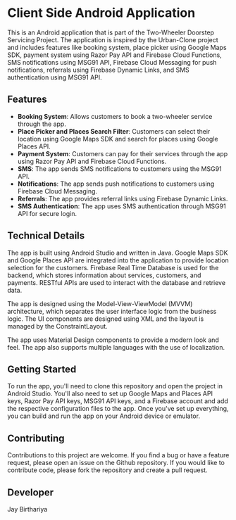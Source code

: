# Client Side Android Application

This is an Android application that is part of the Two-Wheeler Doorstep Servicing Project. The application is inspired by the Urban-Clone project and includes features like booking system, place picker using Google Maps SDK, payment system using Razor Pay API and Firebase Cloud Functions, SMS notifications using MSG91 API, Firebase Cloud Messaging for push notifications, referrals using Firebase Dynamic Links, and SMS authentication using MSG91 API.

## Features

- **Booking System**: Allows customers to book a two-wheeler service through the app. 
- **Place Picker and Places Search Filter**: Customers can select their location using Google Maps SDK and search for places using Google Places API.
- **Payment System**: Customers can pay for their services through the app using Razor Pay API and Firebase Cloud Functions.
- **SMS**: The app sends SMS notifications to customers using the MSG91 API.
- **Notifications**: The app sends push notifications to customers using Firebase Cloud Messaging.
- **Referrals**: The app provides referral links using Firebase Dynamic Links.
- **SMS Authentication**: The app uses SMS authentication through MSG91 API for secure login.

## Technical Details

The app is built using Android Studio and written in Java. Google Maps SDK and Google Places API are integrated into the application to provide location selection for the customers. Firebase Real Time Database is used for the backend, which stores information about services, customers, and payments. RESTful APIs are used to interact with the database and retrieve data.

The app is designed using the Model-View-ViewModel (MVVM) architecture, which separates the user interface logic from the business logic. The UI components are designed using XML and the layout is managed by the ConstraintLayout.

The app uses Material Design components to provide a modern look and feel. The app also supports multiple languages with the use of localization.

## Getting Started

To run the app, you'll need to clone this repository and open the project in Android Studio. You'll also need to set up Google Maps and Places API keys, Razor Pay API keys, MSG91 API keys, and a Firebase account and add the respective configuration files to the app. Once you've set up everything, you can build and run the app on your Android device or emulator.

## Contributing

Contributions to this project are welcome. If you find a bug or have a feature request, please open an issue on the Github repository. If you would like to contribute code, please fork the repository and create a pull request.

## Developer
Jay Birthariya 

